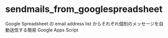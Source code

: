 # sendmails_from_googlespreadsheet
Google Spreadsheet の email address list からそれぞれ個別のメッセージを自動送信する簡易 Google Apps Script
